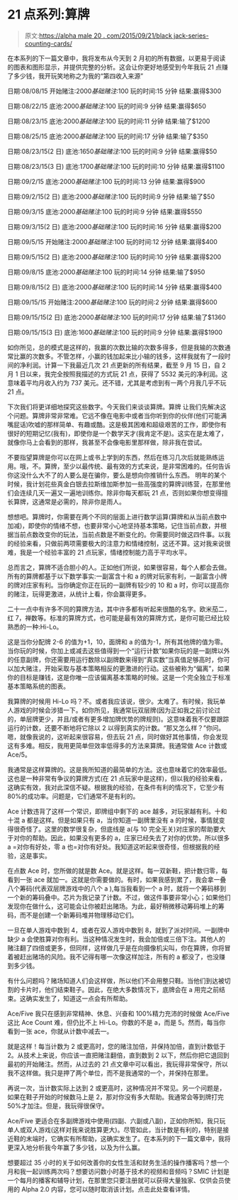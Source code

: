 # 21 点系列:算牌

> 原文:[https://alpha male 20 . com/2015/09/21/black jack-series-counting-cards/](https://alphamale20.com/2015/09/21/blackjack-series-counting-cards/)

在本系列的下一篇文章中，我将发布从今天到 2 月初的所有数据，以更易于阅读的图表和图形显示，并提供完整的分析。这会让你更好地感受到今年我玩 21 点赚了多少钱，我开玩笑地称之为我的“第四收入来源”

日期:08/08/15
开始赌注:$2000
基础赌注:$100
玩的时间:15 分钟
结果:赢得$300

日期:08/22/15
底池:$2000
基础赌注:$100
玩的时间:9 分钟
结果:赢得$650

日期:08/23/15
底池:$2000
基础赌注:$100
玩的时间:11 分钟
结果:输了$1200

日期:08/25/15
底池:$2000
基础赌注:$100
玩的时间:17 分钟
结果:输了$350

日期:08/23/15(2 日)
底池:$1650
基础赌注:$100
玩的时间:9 分钟
结果:赢得$50

日期:08/23/15(3 日)
底池:$1700
基础赌注:$100
玩的时间:10 分钟
结果:赢得$1100

日期:09/2/15
底池:$2000
基础赌注:$100
玩的时间:13 分钟
结果:赢得$900

日期:09/2/15(2 日)
底池:$2000
基础赌注:$100
玩的时间:9 分钟
结果:输了$50

日期:09/3/15
底池:$2000
基础赌注:$100
玩的时间:9 分钟
结果:赢得$550

日期:09/3/15(2 日)
底池:$2000
基础赌注:$100
玩的时间:16 分钟
结果:赢得$200

日期:09/5/15
开始赌注:$2000
基础赌注:$100
玩的时间:12 分钟
结果:赢得$400

日期:09/5/15(2 日)
底池:$2000
基础赌注:$100
玩的时间:10 分钟
结果:赢得$200

日期:09/8/15
底池:$2000
基础赌注:$100
玩的时间:14 分钟
结果:输了$950

日期:09/8/15(2 日)
底池:$2000
基础赌注:$100
玩的时间:14 分钟
结果:赢得$400

日期:09/15/15
开始赌注:$2000
基础赌注:$100
玩的时间:2 分钟
结果:赢得$600

日期:09/15/15(2 日)
底池:$2000
基础赌注:$100
玩的时间:17 分钟
结果:输了$1360

日期:09/15/15(3 日)
底池:$1600
基础赌注:$100
玩的时间:9 分钟
结果:赢得$1900

如你所见，总的模式是这样的，我赢的次数比输的次数多得多，但是我输的次数通常比赢的次数多。不管怎样，小赢的钱加起来比小输的钱多，这样我就有了一段时间的净利润。计算一下我最近几次 21 点更新的所有结果，截至 9 月 15 日，自 2 月 1 日以来，我完全按照我描述的方式玩 21 点，获得了 5532 美元的净利润。这意味着平均月收入约为 737 美元。还不错，尤其是考虑到有一两个月我几乎不玩 21 点。

下次我们将更详细地探究这些数字。今天我们来谈谈算牌。算牌
让我们先解决这个问题。算牌非常非常难。它远不像在电影中或者当你听到你的伙伴(他们可能满嘴屁话)吹嘘的那样简单、有趣或酷。这是极其困难和超级艰苦的工作，即使你有很好的短期记忆(我有)，即使你是一个数学天才(我肯定不是)。这实在是太难了，就像你马上会看到的那样，我甚至不会像电影里那样做，除非我在尝试。

不要指望算牌是你可以在网上或书上学到的东西，然后在练习几次后就能熟练运用。哦，不。算牌，至少以最传统、最有效的方式来说，是非常困难的。任何告诉你这没什么大不了的人要么是在骗你，要么是想向你推销什么东西。
明年的某个时候，我计划花些真金白银去拉斯维加斯参加一些高强度的算牌训练营，在那里他们会连续几天一遍又一遍地训练你。除非你每天都玩 21 点，否则如果你想变得擅长算牌，这通常是必需的，除非你是雨人。

想想吧。算牌时，你需要在两个不同的层面上进行数学运算(算牌和从当前点数中加减)，即使你的情绪不想，也要非常小心地坚持基本策略，记住当前点数，并根据当前点数改变你的玩法，当前点数是不断变化的。你需要同时做这四件事。以我的经验来看，只做前两项需要极大的注意力和情绪控制，这还不算。这对我来说很难，我是一个经验丰富的 21 点玩家，情绪控制能力高于平均水平。

总而言之，算牌不适合胆小的人。正如他们所说，如果很容易，每个人都会去做。所有的算牌都基于以下数学事实:一副富含十和 a 的牌对玩家有利，一副富含小牌的牌对庄家有利。当你确定你正在玩的一副牌有较少的 10 和 a 时，你可以提高你的赌注，玩得更激进，从统计上看，你会赢得更多。

二十一点中有许多不同的算牌方法，其中许多都有听起来很酷的名字。欧米茄二，红 7，禅数等。标准的算牌方式，也可能是最有效的算牌方式，是你可能已经比较熟悉的一种:Hi-Lo。

这是当你分配牌 2-6 的值为+1，10，面牌和 a 的值为-1，所有其他牌的值为零。当你玩的时候，你加上或减去这些值得到一个“运行计数”如果你玩的是一副牌以外的任意副牌，你还需要用运行数除以副牌数来得到“真实数”当真值足够高时，你可以加大赌注，开始采取与基本策略相反的更激进的行动。这些被称为“偏离”，如果你的目标是赚钱，这是你唯一应该偏离基本策略的时候。这是一个完全独立于标准基本策略系统的图表。

我算牌的时候用 Hi-Lo 吗？不。或者我应该说，很少。太难了。有时候，我玩单人游戏的时候会涉猎一下。如你所见，我通常玩双层牌(因为正如我之前讨论过的，单层牌更少，并且/或者有更多增加牌优势的牌规则)。这意味着我不仅要跟踪运行的计数，还要不断地将它除以 2 以得到真实的计数。“那又怎么样？”你问。嗯，就像我说的，这听起来很容易，但去玩 21 点，同时做好其他事情，你会发现这有多难。相反，我用更简单但效率低得多的方法来算牌。我通常做 Ace 计数或 Ace/5。

我通常是这样算牌的。这是我所知道的最简单的方法。这也意味着它的效率最低。这也是一种非常有争议的算牌方式(在 21 点玩家中是这样)，但以我的经验来看，这确实有效，我对此深信不疑。根据我的经验，在条件有利的情况下，它至少有 80%的成功率。问题是，它们通常不是有利的。

Ace 计数违背了这样一个常识，即牌组中剩下的 ace 越多，对玩家越有利。十和十混 a 都是这样。但是如果只有 a，当你知道一副牌里没有 a 的时候，事情就变得很奇怪了。这里的数学很复杂，但底线是 a(与 10 完全无关)对庄家的帮助要大于对你的帮助。因此，如果没有更多的 a，庄家已经失去了对你的优势。所以很多 a =对你有好处，零 a 也=对你有好处。我知道这听起来很奇怪，但根据我的经验，这是事实。

在点数 Ace 时，您所做的就是数 Ace。就是这样。每一双新鞋，把计数归零，每看到一张 ace 就加一。这就是你需要做的。有时，如果我感到累了，我会拿一叠八个筹码(代表双层牌游戏中的八个 a ),每当我看到一个 a 时，就将一个筹码移到一个新的筹码叠中。芯片为我记录了计数。不过，做这件事要非常小心；如果他们发现你在做什么，这可能会让你被赶出赌场。为此，最好稍微移动筹码堆上的筹码，而不是创建一个新筹码堆并物理移动它们。

一旦在单人游戏中数到 4，或者在双人游戏中数到 8，就到了派对时间。一副牌中缺少 a 会使胜算对你有利。当这种情况发生时，我会加倍或三倍下注。其他人的赌注翻了四倍或更多，但同样，这样做几乎是在向摄像机尖叫，你在算牌，你将冒着被赶出赌场的风险。我不记得有哪一次像这样加注，所有的 a 都没了，也没赚到多少钱。

有什么问题吗？赌场知道人们会这样做，所以他们不会用整只鞋。当他们到达被切割的卡片时，他们结束鞋子。因此，在绝大多数情况下，底牌会在 a 用完之前结束。这确实发生了，知道这一点会有所帮助。

Ace/Five
我只在感到非常精神、休息、兴奋和 100%精力充沛的时候做 Ace/Five 这比 Ace Count 难，但仍比不上 Hi-Lo。你数的不是 a，而是 5。然而，每当你看到一张 ace，你就从计数中减去一。

就是这样！每当计数为 2 或更高时，您的赌注加倍，并保持加倍，直到计数低于 2。从技术上来说，你应该一直把赌注翻倍，直到数到 2 以下，然后你把它退回到最初的开始赌注。然而，从过去的 21 点文章中可以看出，我玩得非常保守，所以我不这样做。我只是押了两个单位，而不是我通常的一个，并保持在那里。

再说一次，当计数实际上达到 2 或更高时，这种情况并不常见。另一个问题是，如果在鞋子开始的时候数马上是 2，那对你没有多大帮助。我通常会等到牌打完 50%才加注。但是，我玩得很保守。

Ace/Five 更适合在多副牌游戏中使用(四副、六副或八副)，正如你所知，我只玩单人或双人游戏(这样对我来说胜算更大)。尽管如此，当计数是有利的，特别是接近鞋的末端时，它确实有所帮助，这确实发生了。在本系列的下一篇文章中，我将更深入地分析我今年赢了多少钱，以及为什么赢。

想要超过 35 小时的关于如何改善你的女性生活和财务生活的操作播客吗？想一个月和我一起训练两次吗？想要访问数小时基于技术的视频和音频吗？SMIC 计划是一个每月的播客和辅导计划，在那里您只要注册就可以获得大量独家、仅供会员使用的 Alpha 2.0 内容，您可以随时取消该计划。点击此处查看详情。